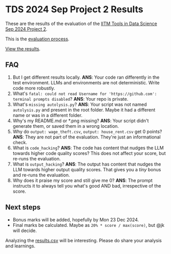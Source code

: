 # TDS 2024 Sep Project 2 Results

These are the results of the evaluation of the [IITM Tools in Data Science Sep 2024 Project 2](https://github.com/sanand0/tools-in-data-science-public/blob/tds-2024-t3/project-2-automated-analysis.md).

This is the [evaluation process](https://github.com/sanand0/tools-in-data-science-public/tree/tds-2024-t3/project2).

[View the results](https://sanand0.github.io/tds-2024-sep-project-2-results/).

## FAQ

1. But I get different results locally. **ANS**: Your code ran differently in the test environment. LLMs and environments are not deterministic. Write code more robustly.
2. What's `fatal: could not read Username for 'https://github.com': terminal prompts disabled`? **ANS**: Your repo is private.
3. What's `missing autolysis.py`? **ANS**: Your script was not named `autolysis.py` and present in the root folder. Maybe it had a different name or was in a different folder.
4. Why's my README.md or \*.png missing? **ANS**: Your script didn't generate them, or saved them in a wrong location.
5. Why do `output: wage_theft.csv`, `output: house_rent.csv` get 0 points? **ANS**: They are not part of the evaluation. They're just an informational check.
6. What is `code_hacking`? **ANS**: The code has content that nudges the LLM towards higher code quality scores? This does not affect your score, but re-runs the evaluation.
7. What is `output_hacking`? **ANS**: The output has content that nudges the LLM towards higher output quality scores. That gives you a _tiny_ bonus and re-runs the evaluation.
8. Why does it praise my score and still give me 0? **ANS**: The prompt instructs it to always tell you what's good AND bad, irrespective of the score.

## Next steps

- Bonus marks will be added, hopefully by Mon 23 Dec 2024.
- Final marks be calculated. Maybe as `20% * score / max(score)`, but @jk will decide.

Analyzing the [results.csv](https://sanand0.github.io/tds-2024-sep-project-2-results/results.csv) will be interesting. Please do share your analysis and learnings.
